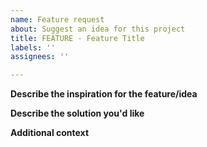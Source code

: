 ```yaml
---
name: Feature request
about: Suggest an idea for this project
title: FEATURE - Feature Title
labels: ''
assignees: ''

---
```


**Describe the inspiration for the feature/idea**
<!-- Is your feature request related to a problem? Please explain the background to the idea -->

**Describe the solution you'd like**
<!-- A clear and concise description of what you want to happen -->

**Additional context**
<!-- Add any other context or screenshots about the feature request here -->
